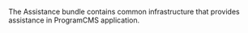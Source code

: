 The Assistance bundle contains common infrastructure that provides assistance in ProgramCMS application.